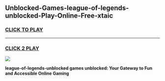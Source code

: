 
## Unblocked-Games-league-of-legends-unblocked-Play-Online-Free-xtaic
<h3>
<a href="https://premium76.site?title=league-of-legends-unblocked&ref=26A">CLICK TO PLAY</a></h3>
<hr>

<h3>
<a href="https://premium76.site?title=league-of-legends-unblocked&ref=26A">CLICK 2 PLAY</a>
  
</h3>

<a href="https://premium76.site?title=league-of-legends-unblocked&ref=26A"><img src="https://clearcache.store/games.png"></a>


**league-of-legends-unblocked games unblocked: Your Gateway to Fun and Accessible Online Gaming**
